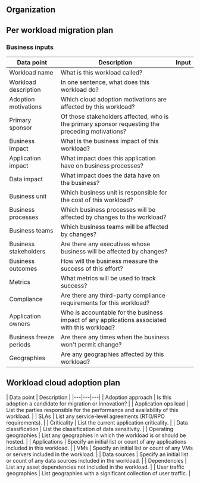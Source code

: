 
## Organization

## Per workload migration plan

### Business inputs
| Data point | Description | Input |
|---|---|---|
| Workload name | What is this workload called? |         |
| Workload description | In one sentence, what does this workload do? |         |
| Adoption motivations | Which cloud adoption motivations are affected by this workload? |         |
| Primary sponsor | Of those stakeholders affected, who is the primary sponsor requesting the preceding motivations? |         |
| Business impact | What is the business impact of this workload?|         |
| Application impact | What impact does this application have on business processes?|         |
| Data impact | What impact does the data have on the business?|         |
| Business unit | Which business unit is responsible for the cost of this workload? |         |
| Business processes | Which business processes will be affected by changes to the workload? |         |
| Business teams | Which business teams will be affected by changes? |         |
| Business stakeholders | Are there any executives whose business will be affected by changes? |         |
| Business outcomes | How will the business measure the success of this effort? |         |
| Metrics | What metrics will be used to track success? |         |
| Compliance | Are there any third-party compliance requirements for this workload? |         |
| Application owners | Who is accountable for the business impact of any applications associated with this workload? |         |
| Business freeze periods | Are there any times when the business won't permit change? |         |
| Geographies | Are any geographies affected by this workload? |         |


## Workload cloud adoption plan

| Data point | Description |
|---|---|---|
| Adoption approach | Is this adoption a candidate for migration or innovation? |
| Application ops lead | List the parties responsible for the performance and availability of this workload. |
| SLAs | List any service-level agreements (RTO/RPO requirements). |
| Criticality | List the current application criticality. |
| Data classification | List the classification of data sensitivity. |
| Operating geographies | List any geographies in which the workload is or should be hosted. |
| Applications | Specify an initial list or count of any applications included in this workload. |
| VMs | Specify an initial list or count of any VMs or servers included in the workload. |
| Data sources | Specify an initial list or count of any data sources included in the workload. |
| Dependencies | List any asset dependencies not included in the workload. |
| User traffic geographies | List geographies with a significant collection of user traffic. |